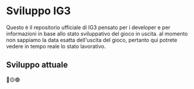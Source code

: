 # Sviluppo IG3
Questo è il repositorio ufficiale di IG3 pensato per i developer e per informazioni in base allo stato sviluppativo del gioco in uscita.
al momento non sappiamo la data esatta dell'uscita del gioco, pertanto qui potrete vedere in tempo reale lo stato lavorativo.

## Sviluppo attuale

🔴🟡🟢
